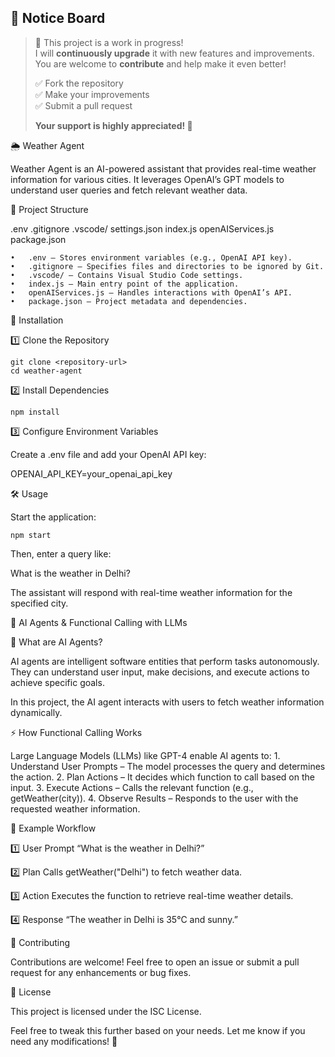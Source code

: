 ## 📢 Notice Board  

> 🚀 This project is a work in progress!  
> I will **continuously upgrade** it with new features and improvements.  
> You are welcome to **contribute** and help make it even better!  
>
> ✅ Fork the repository  
> ✅ Make your improvements  
> ✅ Submit a pull request  
>
> **Your support is highly appreciated! 🎉**


🌦️ Weather Agent

Weather Agent is an AI-powered assistant that provides real-time weather information for various cities. It leverages OpenAI’s GPT models to understand user queries and fetch relevant weather data.

📂 Project Structure

.env
.gitignore
.vscode/
    settings.json
index.js
openAIServices.js
package.json

	•	.env – Stores environment variables (e.g., OpenAI API key).
	•	.gitignore – Specifies files and directories to be ignored by Git.
	•	.vscode/ – Contains Visual Studio Code settings.
	•	index.js – Main entry point of the application.
	•	openAIServices.js – Handles interactions with OpenAI’s API.
	•	package.json – Project metadata and dependencies.

🚀 Installation

1️⃣ Clone the Repository

```
git clone <repository-url>
cd weather-agent
```

2️⃣ Install Dependencies

```
npm install
```

3️⃣ Configure Environment Variables

Create a .env file and add your OpenAI API key:

OPENAI_API_KEY=your_openai_api_key

🛠️ Usage

Start the application:

```
npm start
```

Then, enter a query like:

What is the weather in Delhi?

The assistant will respond with real-time weather information for the specified city.

🤖 AI Agents & Functional Calling with LLMs

🧠 What are AI Agents?

AI agents are intelligent software entities that perform tasks autonomously. They can understand user input, make decisions, and execute actions to achieve specific goals.

In this project, the AI agent interacts with users to fetch weather information dynamically.

⚡ How Functional Calling Works

Large Language Models (LLMs) like GPT-4 enable AI agents to:
	1.	Understand User Prompts – The model processes the query and determines the action.
	2.	Plan Actions – It decides which function to call based on the input.
	3.	Execute Actions – Calls the relevant function (e.g., getWeather(city)).
	4.	Observe Results – Responds to the user with the requested weather information.

🔄 Example Workflow

1️⃣ User Prompt
“What is the weather in Delhi?”

2️⃣ Plan
Calls getWeather("Delhi") to fetch weather data.

3️⃣ Action
Executes the function to retrieve real-time weather details.

4️⃣ Response
“The weather in Delhi is 35°C and sunny.”

👥 Contributing

Contributions are welcome! Feel free to open an issue or submit a pull request for any enhancements or bug fixes.

📜 License

This project is licensed under the ISC License.

Feel free to tweak this further based on your needs. Let me know if you need any modifications! 🚀
